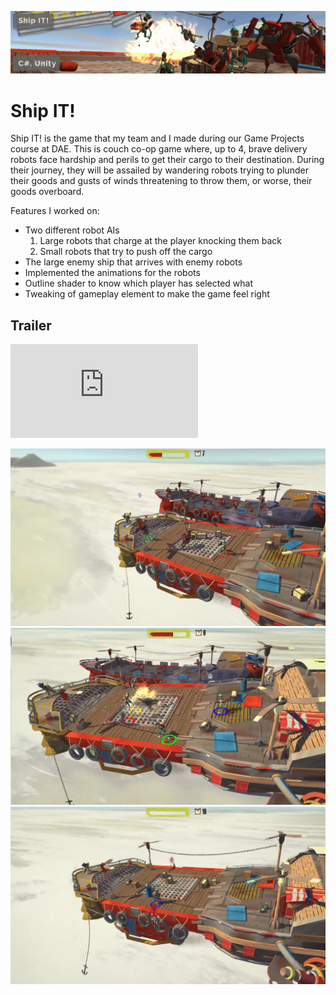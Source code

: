 ![ShipIT!](../banners/ShipIT.png)
# Ship IT!
Ship IT! is the game that my team and I made during our Game Projects course at DAE. This is couch co-op game where, up to 4, brave delivery robots face hardship and perils to get their cargo to their destination. During their journey, they will be assailed by wandering robots trying to plunder their goods and gusts of winds threatening to throw them, or worse, their goods overboard.

Features I worked on:
  - Two different robot AIs
    1. Large robots that charge at the player knocking them back
    2. Small robots that try to push off the cargo
  - The large enemy ship that arrives with enemy robots
  - Implemented the animations for the robots
  - Outline shader to know which player has selected what
  - Tweaking of gameplay element to make the game feel right

## Trailer
<div class="auto-resizable-iframe">
    <div>
        <iframe src="https://www.youtube.com/embed/NakeC8UaCZ4" frameborder="0" allowfullscreen></iframe>
    </div>
</div>

![Ship IT! - Gameplay image 1](images/ShipIT_Image1.jpg)
![Ship IT! - Gameplay image 2](images/ShipIT_Image2.jpg)
![Ship IT! - Gameplay image 3](images/ShipIT_Image3.jpg)